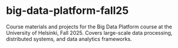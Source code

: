 # big-data-platform-fall25
Course materials and projects for the Big Data Platform course at the University of Helsinki, Fall 2025. Covers large-scale data processing, distributed systems, and data analytics frameworks.
